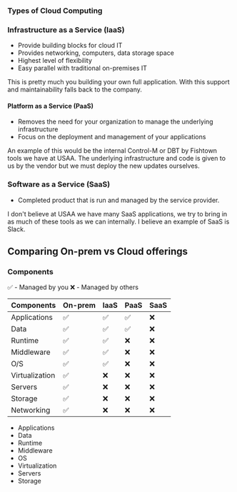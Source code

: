 ### Types of Cloud Computing

### Infrastructure as a Service (IaaS)
  * Provide building blocks for cloud IT
  * Provides networking, computers, data storage space
  * Highest level of flexibility
  * Easy parallel with traditional on-premises IT
  
This is pretty much you building your own full application. With this support and maintainability falls back to the company.

#### Platform as a Service (PaaS)
  * Removes the need for your organization to manage the underlying infrastructure
  * Focus on the deployment and management of your applications
  
An example of this would be the internal Control-M or DBT by Fishtown tools we have at USAA. The underlying infrastructure and code is given to us by the vendor but we must deploy the new updates ourselves.
  
### Software as a Service (SaaS)
  * Completed product that is run and managed by the service provider.
  
I don't believe at USAA we have many SaaS applications, we try to bring in as much of these tools as we can internally. 
I believe an example of SaaS is Slack.


## Comparing On-prem vs Cloud offerings

### Components

:white_check_mark: - Managed by you
:x: - Managed by others

| Components      | On-prem  | IaaS   | PaaS    | SaaS    |
| --------------- | -------- | ------ | ------- | ------- | 
| Applications    | :white_check_mark: | :white_check_mark: | :white_check_mark: | :x: |
| Data            | :white_check_mark: | :white_check_mark: | :white_check_mark: | :x: |
| Runtime         | :white_check_mark: | :white_check_mark: | :x: | :x: |
| Middleware      | :white_check_mark: | :white_check_mark: | :x: | :x: |
| O/S             | :white_check_mark: | :white_check_mark: | :x: | :x: |
| Virtualization  | :white_check_mark: | :x: | :x: | :x: |
| Servers         | :white_check_mark: | :x: | :x: | :x: |
| Storage         | :white_check_mark: | :x: | :x: | :x: |
| Networking      | :white_check_mark: | :x: | :x: | :x: |


  * Applications
  * Data
  * Runtime
  * Middleware
  * OS
  * Virtualization
  * Servers
  * Storage 